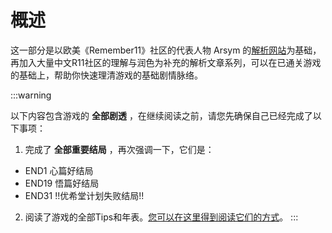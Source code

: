 # 概述

这一部分是以欧美《Remember11》社区的代表人物 Arsym 的[解析网站](https://adayem.wordpress.com/)为基础，再加入大量中文R11社区的理解与润色为补充的解析文章系列，可以在已通关游戏的基础上，帮助你快速理清游戏的基础剧情脉络。

:::warning

以下内容包含游戏的 **全部剧透** ，在继续阅读之前，请您先确保自己已经完成了以下事项：

1. 完成了 **全部重要结局** ，再次强调一下，它们是：

- END1 心篇好结局
- END19 悟篇好结局
- END31 !!优希堂计划失败结局!!

2. 阅读了游戏的全部Tips和年表。[您可以在这里得到阅读它们的方式](/guide/阅读Tips和年表.html)。
   :::
